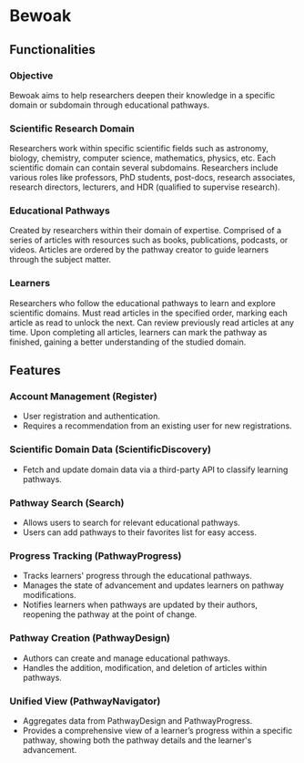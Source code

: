 # Bewoak

## Functionalities

### Objective

Bewoak aims to help researchers deepen their knowledge in a specific domain or subdomain through educational pathways.

### Scientific Research Domain

Researchers work within specific scientific fields such as astronomy, biology, chemistry, computer science, mathematics, physics, etc.
Each scientific domain can contain several subdomains.
Researchers include various roles like professors, PhD students, post-docs, research associates, research directors, lecturers, and HDR (qualified to supervise research).

### Educational Pathways

Created by researchers within their domain of expertise.
Comprised of a series of articles with resources such as books, publications, podcasts, or videos.
Articles are ordered by the pathway creator to guide learners through the subject matter.

### Learners

Researchers who follow the educational pathways to learn and explore scientific domains.
Must read articles in the specified order, marking each article as read to unlock the next.
Can review previously read articles at any time.
Upon completing all articles, learners can mark the pathway as finished, gaining a better understanding of the studied domain.

## Features

### Account Management (Register)

* User registration and authentication.
* Requires a recommendation from an existing user for new registrations.

### Scientific Domain Data (ScientificDiscovery)

* Fetch and update domain data via a third-party API to classify learning pathways.

### Pathway Search (Search)

* Allows users to search for relevant educational pathways.
* Users can add pathways to their favorites list for easy access.

### Progress Tracking (PathwayProgress)

* Tracks learners' progress through the educational pathways.
* Manages the state of advancement and updates learners on pathway modifications.
* Notifies learners when pathways are updated by their authors, reopening the pathway at the point of change.

### Pathway Creation (PathwayDesign)

* Authors can create and manage educational pathways.
* Handles the addition, modification, and deletion of articles within pathways.

### Unified View (PathwayNavigator)

* Aggregates data from PathwayDesign and PathwayProgress.
* Provides a comprehensive view of a learner’s progress within a specific pathway, showing both the pathway details and the learner's advancement.

